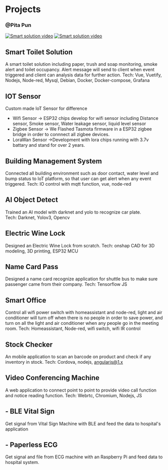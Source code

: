 # Projects

### @Pita Pun
[![Smart solution video](https://img.shields.io/twitter/url?label=LinkedIn&logo=LinkedIn&style=social&url=https%3A%2F%2Fwww.linkedin.com%2Fin%2Fpita-pun-27924966b%2F)](https://www.linkedin.com/in/pita-pun-27924966/)
[![Smart solution video](https://img.shields.io/twitter/url?label=WhatsApp&logo=WhatsApp&style=social&url=https%3A%2F%2Fapi.whatsapp.com%2Fsend%3Fphone%3D93866086%26text%3DPlease%2520Find%2520Me%2520if%2520You%2520Need)](https://wa.me/+85293866086?text=Hi%20Mr%20Pun)

## Smart Toilet Solution

A smart toilet solution including paper, trush and soap monitoring, smoke alert and toilet occupancy. 
Alert message will send to client when event triggered and client can analysis data for further action.
Tech: Vue, Vuetify, Nodejs, Node-red, Mysql, Debian, Docker, Docker-compose, Grafana

## IOT Sensor
Custom made IoT Sensor for difference 
- Wifi Sensor -> ESP32 chips develop for wifi sensor including Distance sensor, Smoke sensor, Water leakage sensor, liquid level sensor
- Zigbee Sensor -> We Flashed Tasmota firmware in a ESP32 zigbee bridge in order to connnect all zigbee devices.
- LoraWan Sensor ->Development with lora chips running with 3.7v battary and stand for over 2 years.

## Building Management System
Connected all building environment such as door contact, water level and bump status to IoT platform, so that user can get alert when any event triggered.
Tech: IO control with mqtt function, vue, node-red

## AI Object Detect
Trained an AI model with darknet and yolo to recognize car plate.  
Tech: Darknet, Yolov3, Opencv

## Electric Wine Lock
Designed an Electric Wine Lock from scratch.
Tech: onshap CAD for 3D modeling, 3D printing, ESP32 MCU

## Name Card Pass
Designed a name card recognize application for shuttle bus to make sure passenger came from their company.
Tech: Tensorflow JS 

## Smart Office
Control all wifi power switch with homeassistant and node-red, light and air conditioner will turn off when there is no people in order to save power, and turn on all the light and air conditioner when any people go in the meeting room. 
Tech: Homeassistant, Node-red, wifi switch, wifi IR control

## Stock Checker
An mobile application to scan an barcode on product and check if any inventory in stock.
Tech: Cordova, nodejs, angularjs@1.x

## Video Conferencing Machine
A web application to connect point to point to provide video call function and notice reading function.
Tech: Webrtc, Chromium, Nodejs, JS

## - BLE Vital Sign
Get signal from Vital Sign Machine with BLE and feed the data to hospital's application

## - Paperless ECG
Get signal and file from ECG machine with an Raspberry Pi and feed data to hospital system.